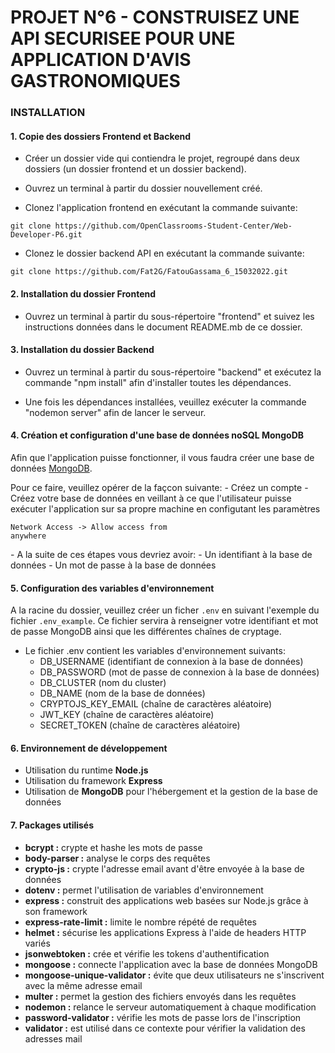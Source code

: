 #  PROJET N°6 - CONSTRUISEZ UNE API SECURISEE POUR UNE APPLICATION D'AVIS GASTRONOMIQUES

### INSTALLATION ###

#### 1. Copie des dossiers Frontend et Backend ####

- Créer un dossier vide qui contiendra le projet, regroupé dans deux dossiers (un dossier frontend et un dossier backend).

- Ouvrez un terminal à partir du dossier nouvellement créé.

- Clonez l'application frontend en exécutant la commande suivante: 
<pre><code>git clone https://github.com/OpenClassrooms-Student-Center/Web-Developer-P6.git</code></pre>
 
 - Clonez le dossier backend API en exécutant la commande suivante: 
<pre><code>git clone https://github.com/Fat2G/FatouGassama_6_15032022.git </code></pre>


#### 2. Installation du dossier Frontend ####

- Ouvrez un terminal à partir du sous-répertoire "frontend"
 et suivez les instructions données dans le document README.mb de ce dossier.


#### 3. Installation du dossier Backend ####

- Ouvrez un terminal à partir du sous-répertoire "backend" et exécutez la commande "npm install" afin d'installer toutes les dépendances.

- Une fois les dépendances installées, veuillez exécuter la commande "nodemon server" afin de lancer le serveur.


#### 4. Création et configuration d'une base de données noSQL MongoDB ####
 
Afin que l'application puisse fonctionner, il vous faudra créer une base de données [MongoDB](https://www.mongodb.com/).

Pour ce faire, veuillez opérer de la façcon suivante:
     - Créez un compte
     - Créez votre base de données en veillant à ce que l'utilisateur puisse exécuter l'application sur sa propre machine en configutant les paramètres
     <pre><code>Network Access -> Allow access from anywhere</code></pre>
     - A la suite de ces étapes vous devriez avoir:
          - Un identifiant à la base de données
          - Un mot de passe à la base de données
 

#### 5. Configuration des variables d'environnement ####

A la racine du dossier, veuillez créer un ficher `.env` en suivant l'exemple du fichier `.env_example`. Ce fichier servira à renseigner votre identifiant et mot de passe MongoDB ainsi que les différentes chaînes de cryptage.

- Le fichier .env contient les variables d'environnement suivants:
     - DB_USERNAME (identifiant de connexion à la base de données)
     - DB_PASSWORD (mot de passe de connexion à la base de données)
     - DB_CLUSTER (nom du cluster)
     - DB_NAME (nom de la base de données)
     - CRYPTOJS_KEY_EMAIL (chaîne de caractères aléatoire) 
     - JWT_KEY (chaîne de caractères aléatoire)
     - SECRET_TOKEN (chaîne de caractères aléatoire)

#### 6. Environnement de développement ####

- Utilisation du runtime **Node.js**
- Utilisation du framework **Express**
- Utilisation de **MongoDB** pour l'hébergement et la gestion de la base de données


#### 7. Packages utilisés ####

- **bcrypt :** crypte et hashe les mots de passe
- **body-parser :** analyse le corps des requêtes
- **crypto-js :** crypte l'adresse email avant d'être envoyée à la base de données
- **dotenv :** permet l'utilisation de variables d'environnement 
- **express :** construit des applications web basées sur Node.js grâce à son framework
- **express-rate-limit :** limite le nombre répété de requêtes
- **helmet :** sécurise les applications Express à l'aide de headers HTTP variés
- **jsonwebtoken :** crée et vérifie les tokens d'authentification
- **mongoose :** connecte l'application avec la base de données MongoDB
- **mongoose-unique-validator :** évite que deux utilisateurs ne s'inscrivent avec la même adresse email
- **multer :** permet la gestion des fichiers envoyés dans les requêtes
- **nodemon :** relance le serveur automatiquement à chaque modification
- **password-validator :** vérifie les mots de passe lors de l'inscription
- **validator :** est utilisé dans ce contexte pour vérifier la validation des adresses mail


